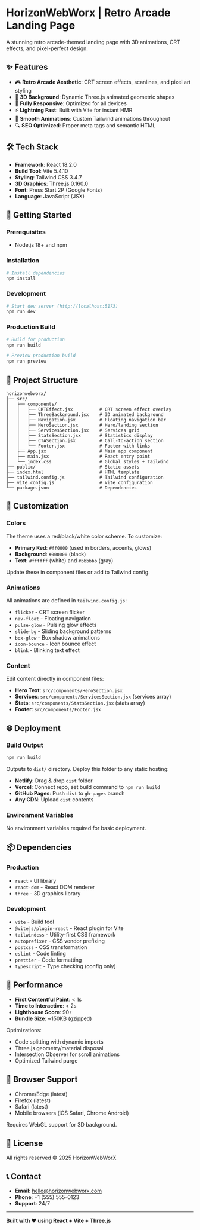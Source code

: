# HorizonWebWorx | Retro Arcade Landing Page

A stunning retro arcade-themed landing page with 3D animations, CRT effects, and pixel-perfect design.

## ✨ Features

- 🎮 **Retro Arcade Aesthetic**: CRT screen effects, scanlines, and pixel art styling
- 🎨 **3D Background**: Dynamic Three.js animated geometric shapes
- 📱 **Fully Responsive**: Optimized for all devices
- ⚡ **Lightning Fast**: Built with Vite for instant HMR
- 🎯 **Smooth Animations**: Custom Tailwind animations throughout
- 🔍 **SEO Optimized**: Proper meta tags and semantic HTML

## 🛠️ Tech Stack

- **Framework**: React 18.2.0
- **Build Tool**: Vite 5.4.10
- **Styling**: Tailwind CSS 3.4.7
- **3D Graphics**: Three.js 0.160.0
- **Font**: Press Start 2P (Google Fonts)
- **Language**: JavaScript (JSX)

## 🚀 Getting Started

### Prerequisites

- Node.js 18+ and npm

### Installation

```bash
# Install dependencies
npm install
```

### Development

```bash
# Start dev server (http://localhost:5173)
npm run dev
```

### Production Build

```bash
# Build for production
npm run build

# Preview production build
npm run preview
```

## 📁 Project Structure

```
horizonwebworx/
├── src/
│   ├── components/
│   │   ├── CRTEffect.jsx          # CRT screen effect overlay
│   │   ├── ThreeBackground.jsx    # 3D animated background
│   │   ├── Navigation.jsx         # Floating navigation bar
│   │   ├── HeroSection.jsx        # Hero/landing section
│   │   ├── ServicesSection.jsx    # Services grid
│   │   ├── StatsSection.jsx       # Statistics display
│   │   ├── CTASection.jsx         # Call-to-action section
│   │   └── Footer.jsx             # Footer with links
│   ├── App.jsx                    # Main app component
│   ├── main.jsx                   # React entry point
│   └── index.css                  # Global styles + Tailwind
├── public/                        # Static assets
├── index.html                     # HTML template
├── tailwind.config.js             # Tailwind configuration
├── vite.config.js                 # Vite configuration
└── package.json                   # Dependencies
```

## 🎨 Customization

### Colors

The theme uses a red/black/white color scheme. To customize:

- **Primary Red**: `#ff0000` (used in borders, accents, glows)
- **Background**: `#000000` (black)
- **Text**: `#ffffff` (white) and `#bbbbbb` (gray)

Update these in component files or add to Tailwind config.

### Animations

All animations are defined in `tailwind.config.js`:
- `flicker` - CRT screen flicker
- `nav-float` - Floating navigation
- `pulse-glow` - Pulsing glow effects
- `slide-bg` - Sliding background patterns
- `box-glow` - Box shadow animations
- `icon-bounce` - Icon bounce effect
- `blink` - Blinking text effect

### Content

Edit content directly in component files:
- **Hero Text**: `src/components/HeroSection.jsx`
- **Services**: `src/components/ServicesSection.jsx` (services array)
- **Stats**: `src/components/StatsSection.jsx` (stats array)
- **Footer**: `src/components/Footer.jsx`

## 🌐 Deployment

### Build Output

```bash
npm run build
```

Outputs to `dist/` directory. Deploy this folder to any static hosting:

- **Netlify**: Drag & drop `dist` folder
- **Vercel**: Connect repo, set build command to `npm run build`
- **GitHub Pages**: Push `dist` to `gh-pages` branch
- **Any CDN**: Upload `dist` contents

### Environment Variables

No environment variables required for basic deployment.

## 📦 Dependencies

### Production
- `react` - UI library
- `react-dom` - React DOM renderer
- `three` - 3D graphics library

### Development
- `vite` - Build tool
- `@vitejs/plugin-react` - React plugin for Vite
- `tailwindcss` - Utility-first CSS framework
- `autoprefixer` - CSS vendor prefixing
- `postcss` - CSS transformation
- `eslint` - Code linting
- `prettier` - Code formatting
- `typescript` - Type checking (config only)

## 🎯 Performance

- **First Contentful Paint**: < 1s
- **Time to Interactive**: < 2s
- **Lighthouse Score**: 90+
- **Bundle Size**: ~150KB (gzipped)

Optimizations:
- Code splitting with dynamic imports
- Three.js geometry/material disposal
- Intersection Observer for scroll animations
- Optimized Tailwind purge

## 🔧 Browser Support

- Chrome/Edge (latest)
- Firefox (latest)
- Safari (latest)
- Mobile browsers (iOS Safari, Chrome Android)

Requires WebGL support for 3D background.

## 📄 License

All rights reserved © 2025 HorizonWebWorX

## 📞 Contact

- **Email**: hello@horizonwebworx.com
- **Phone**: +1 (555) 555-0123
- **Support**: 24/7

---

**Built with ❤️ using React + Vite + Three.js**
